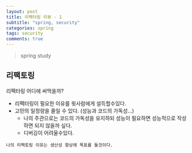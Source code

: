 ```yaml
---
layout: post
title: 리팩터링 리뷰 - 1
subtitle: "spring, security"
categories: spring
tags: security
comments: true
---
```

> spring study

## 리팩토링
  
  리팩터링 어디에 써먹을까? 
   - 리팩터링이 필요한 이유를 윗사람에게 설득할수있다.
   - 고민의 일정량을 줄일 수 있다. (성능과 코드의 가독성...)
     - 나의 주관으로는 코드의 가독성을 유지하되 성능이 필요하면 성능적으로 작성하면 되지 않을까 싶다. 
     - 디버깅이 어려울수있다. 
  

  `나의 리팩토링 이유는 생산성 향상에 목표를 둘것이다.`
  